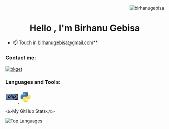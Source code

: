 
<p align="right"> <img src="https://komarev.com/ghpvc/?username=birhanugebisa&label=Profile%20views&color=0062ff&style=flat" alt="birhanugebisa" /> </p>

<h1 align="center">Hello , I'm Birhanu Gebisa</h1>

- 📫 Touch in birhanugebisa@gmail.com**

<h3 align="left">Contact me:</h3>
<p align="left">
<a href="https://linkedin.com/in/birhanugebisa27" target="blank"><img align="center" src="https://raw.githubusercontent.com/rahuldkjain/github-profile-readme-generator/master/src/images/icons/Social/linked-in-alt.svg" alt="bkget" height="30" width="40" /></a></p>

<h3 align="left">Languages and Tools:</h3>
<p align="left"> <a href="https://www.php.net" target="_blank" rel="noreferrer"> <img src="https://raw.githubusercontent.com/devicons/devicon/master/icons/php/php-original.svg" alt="php" width="40" height="40"/> </a>  <a href="https://www.python.org" target="_blank" rel="noreferrer"> <img src="https://raw.githubusercontent.com/devicons/devicon/master/icons/python/python-original.svg" alt="python" width="40" height="40"/> </a>

`<b>`My GitHub Stats`</b>`

<a href="https://github.com/bkget" align="left"><img src="https://github-readme-stats.vercel.app/api/top-langs/?username=bkget&langs_count=4&title_color=0891b2&text_color=ffffff&icon_color=0891b2&bg_color=1c1917&hide_border=true&locale=en&custom_title=Top%20%Languages" alt="Top Languages" /></a>
